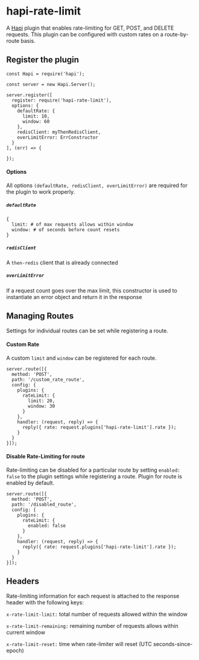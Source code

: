 # hapi-rate-limit
A [Hapi](http://hapijs.com/) plugin that enables rate-limiting for GET, POST, and DELETE requests. This plugin can be configured with custom
rates on a route-by-route basis.

## Register the plugin
```
const Hapi = require('hapi');

const server = new Hapi.Server();

server.register([
  register: require('hapi-rate-limit'),
  options: {
    defaultRate: {
      limit: 10,
      window: 60
    },
    redisClient: myThenRedisClient,
    overLimitError: ErrConstructor
  }
], (err) => {

});
```

#### Options
All options `(defaultRate, redisClient, overLimitError)` are required for the plugin to work properly.
##### `defaultRate`
```
{
  limit: # of max requests allows within window
  window: # of seconds before count resets
}
```

##### `redisClient`
A `then-redis` client that is already connected

##### `overLimitError`
If a request count goes over the max limit, this constructor is used to instantiate an error object and return it in the response

## Managing Routes
Settings for individual routes can be set while registering a route.

#### Custom Rate
A custom `limit` and `window` can be registered for each route.

```
server.route([{
  method: 'POST',
  path: '/custom_rate_route',
  config: {
    plugins: {
      rateLimit: {
        limit: 20,
        window: 30
      }
    },
    handler: (request, reply) => {
      reply({ rate: request.plugins['hapi-rate-limit'].rate });
    }
  }
}]);
```

#### Disable Rate-Limiting for route
Rate-limiting can be disabled for a particular route by setting `enabled: false` to the plugin settings while registering a route. Plugin for route is enabled by default.

```
server.route([{
  method: 'POST',
  path: '/disabled_route',
  config: {
    plugins: {
      rateLimit: {
        enabled: false
      }
    },
    handler: (request, reply) => {
      reply({ rate: request.plugins['hapi-rate-limit'].rate });
    }
  }
}]);
```

## Headers
Rate-limiting information for each request is attached to the response header with the following keys:

`x-rate-limit-limit:` total number of requests allowed within the window

`x-rate-limit-remaining:` remaining number of requests allows within current window

`x-rate-limit-reset:` time when rate-limiter will reset (UTC seconds-since-epoch)
